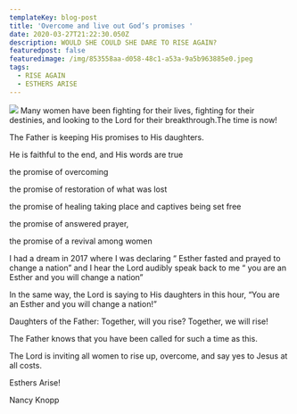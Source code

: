 ```yaml
---
templateKey: blog-post
title: 'Overcome and live out God’s promises '
date: 2020-03-27T21:22:30.050Z
description: WOULD SHE COULD SHE DARE TO RISE AGAIN?
featuredpost: false
featuredimage: /img/853558aa-d058-48c1-a53a-9a5b963885e0.jpeg
tags:
  - RISE AGAIN
  - ESTHERS ARISE
---
```

![](/img/853558aa-d058-48c1-a53a-9a5b963885e0.jpeg)
Many women have been fighting for their lives, fighting for their destinies, and looking to the Lord for their breakthrough.The time is now!

The Father is keeping His promises to His daughters. 

He is faithful to the end, and His words are true 

the promise of overcoming 

the promise of restoration of what was lost 

the promise of healing taking place and captives being set free  

the promise of answered prayer, 

the promise of a revival among women 

I had a dream in 2017 where I was declaring “ Esther fasted and prayed to change a nation” and I hear the Lord audibly speak back to me “ you are an Esther and you will change a nation”

In the same way, the Lord is saying to His daughters in this hour, “You are an Esther and you will change a nation!”

Daughters of the Father: Together, will you rise?  Together, we will rise!

The Father knows that you have been called for such a time as this.

The Lord is inviting all women to rise up, overcome, and say yes to Jesus at all costs.  

Esthers Arise!



Nancy Knopp
